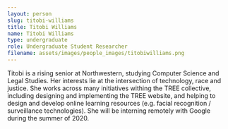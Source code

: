 ```yaml
---
layout: person
slug: titobi-williams
title: Titobi Williams
name: Titobi Williams
type: undergraduate
role: Undergraduate Student Researcher
filename: assets/images/people_images/titobiwilliams.png
---
```


Titobi is a rising senior at Northwestern, studying Computer Science and Legal Studies. Her interests lie at the intersection of technology, race and justice. She works across many initiatives withing the TREE collective, including designing and implementing the TREE website, and helping to design and develop online learning resources (e.g. facial recognition / surveillance technologies). She will be interning remotely with Google during the summer of 2020.
